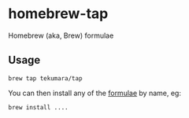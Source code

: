 # homebrew-tap

Homebrew (aka, Brew) formulae

## Usage

```
brew tap tekumara/tap
```

You can then install any of the [formulae](Formula/) by name, eg:

```
brew install ....
```